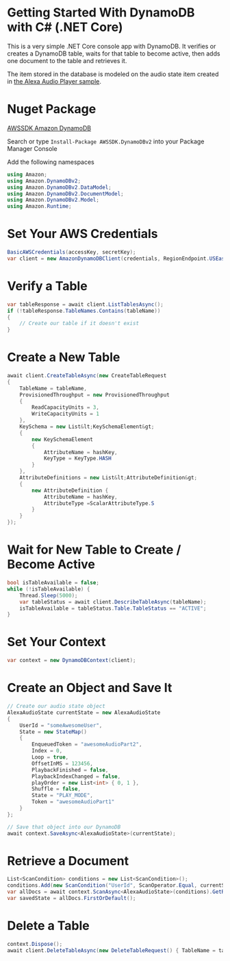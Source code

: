# Getting Started With DynamoDB with C# (.NET Core)
This is a very simple .NET Core console app with DynamoDB. It verifies or creates a DynamoDB table, waits for that table to become active, then adds one document to the table and retrieves it.

The item stored in the database is modeled on the audio state item created in [the Alexa Audio Player sample](https://github.com/alexa/skill-sample-nodejs-audio-player).

# Nuget Package
[AWSSDK Amazon DynamoDB ](https://www.nuget.org/packages/AWSSDK.DynamoDBv2/)

Search or type <code>Install-Package AWSSDK.DynamoDBv2</code> into your Package Manager Console

Add the following namespaces

```csharp
using Amazon;
using Amazon.DynamoDBv2;
using Amazon.DynamoDBv2.DataModel;
using Amazon.DynamoDBv2.DocumentModel;
using Amazon.DynamoDBv2.Model;
using Amazon.Runtime;
```

# Set Your AWS Credentials
```csharp
BasicAWSCredentials(accessKey, secretKey);
var client = new AmazonDynamoDBClient(credentials, RegionEndpoint.USEast1);
```

# Verify a Table

```csharp
var tableResponse = await client.ListTablesAsync();
if (!tableResponse.TableNames.Contains(tableName))
{
    // Create our table if it doesn't exist
}
```

# Create a New Table
```csharp
await client.CreateTableAsync(new CreateTableRequest
{
    TableName = tableName,
    ProvisionedThroughput = new ProvisionedThroughput
    {
        ReadCapacityUnits = 3,
        WriteCapacityUnits = 1
    },
    KeySchema = new List&lt;KeySchemaElement&gt;
    {
        new KeySchemaElement
        {
            AttributeName = hashKey,
            KeyType = KeyType.HASH
        }
    },
    AttributeDefinitions = new List&lt;AttributeDefinition&gt;
    {
        new AttributeDefinition {
            AttributeName = hashKey,
            AttributeType =ScalarAttributeType.S
        }
    }
});
```

# Wait for New Table to Create / Become Active
```csharp
bool isTableAvailable = false;
while (!isTableAvailable) {
    Thread.Sleep(5000);
    var tableStatus = await client.DescribeTableAsync(tableName);
    isTableAvailable = tableStatus.Table.TableStatus == "ACTIVE";
}
```

# Set Your Context
```csharp
var context = new DynamoDBContext(client);
```

# Create an Object and Save It
```csharp
// Create our audio state object
AlexaAudioState currentState = new AlexaAudioState
{
    UserId = "someAwesomeUser",
    State = new StateMap()
    {
        EnqueuedToken = "awesomeAudioPart2",
        Index = 0,
        Loop = true,
        OffsetInMS = 123456,
        PlaybackFinished = false,
        PlaybackIndexChanged = false,
        playOrder = new List<int> { 0, 1 },
        Shuffle = false,
        State = "PLAY_MODE",
        Token = "awesomeAudioPart1"
    }
};

// Save that object into our DynamoDB
await context.SaveAsync<AlexaAudioState>(currentState);
```

# Retrieve a Document
```csharp
List<ScanCondition> conditions = new List<ScanCondition>();
conditions.Add(new ScanCondition("UserId", ScanOperator.Equal, currentState.UserId));
var allDocs = await context.ScanAsync<AlexaAudioState>(conditions).GetRemainingAsync();
var savedState = allDocs.FirstOrDefault();

```

# Delete a Table
```csharp
context.Dispose();
await client.DeleteTableAsync(new DeleteTableRequest() { TableName = tableName });

```


